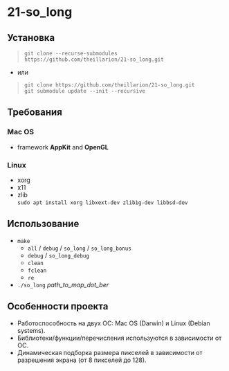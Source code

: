 # 21-so_long
## Установка
> `git clone --recurse-submodules https://github.com/theillarion/21-so_long.git`
* или
> `git clone https://github.com/theillarion/21-so_long.git` \
> `git submodule update --init --recursive`
## Требования
### Mac OS
* framework **AppKit** and **OpenGL**
### Linux
* xorg
* x11
* zlib \
`sudo apt install xorg libxext-dev zlib1g-dev libbsd-dev`
## Использование
* `make`
  * `all` / `debug` / `so_long` / `so_long_bonus` 
  * `debug` / `so_long_debug`
  * `clean`
  * `fclean`
  * `re`
* `./so_long` *path_to_map_dot_ber*
## Особенности проекта
* Работоспособность на двух ОС: Mac OS (Darwin) и Linux (Debian systems).
* Библиотеки/функции/перечисления используются в зависимости от ОС.
* Динамическая подборка размера пикселей в зависимости от разрешения экрана (от 8 пикселей до 128).
